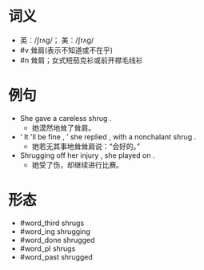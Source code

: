 # 词义
- 英：/ʃrʌɡ/； 美：/ʃrʌɡ/
- #v 耸肩(表示不知道或不在乎)
- #n 耸肩；女式短茄克衫或前开襟毛线衫
# 例句
- She gave a careless shrug .
	- 她漠然地耸了耸肩。
- ‘ It 'll be fine , ’ she replied , with a nonchalant shrug .
	- 她若无其事地耸耸肩说：“会好的。”
- Shrugging off her injury , she played on .
	- 她受了伤，却继续进行比赛。
# 形态
- #word_third shrugs
- #word_ing shrugging
- #word_done shrugged
- #word_pl shrugs
- #word_past shrugged
